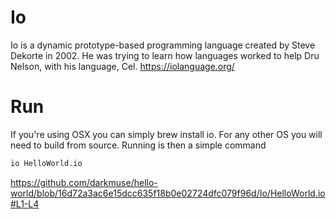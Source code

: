 # Io 
Io is a dynamic prototype-based programming language created by Steve Dekorte in 2002.
He was trying to learn how languages worked to help Dru Nelson, with his language, Cel. 
https://iolanguage.org/

# Run
If you're using OSX you can simply brew install io. For any other OS you will need to build from source.
Running is then a simple command
```bash
io HelloWorld.io
```

https://github.com/darkmuse/hello-world/blob/16d72a3ac6e15dcc635f18b0e02724dfc079f96d/Io/HelloWorld.io#L1-L4
